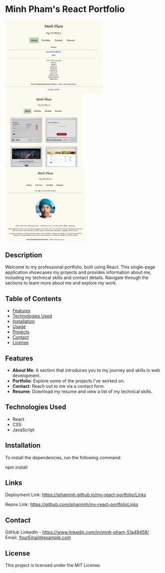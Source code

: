 # Minh Pham's React Portfolio

<img src="https://github.com/iphaminh/my-react-portfolio/raw/main/src/assets/img/Screenshot1.png" width="314" />
<img src="https://github.com/iphaminh/my-react-portfolio/raw/main/src/assets/img/Screenshot2.png" width="249" />
<img src="https://github.com/iphaminh/my-react-portfolio/raw/main/src/assets/img/Screenshot3.png" width="259" />


## Description

Welcome to my professional portfolio, built using React. This single-page application showcases my projects and provides information about me, including my technical skills and contact details. Navigate through the sections to learn more about me and explore my work.

## Table of Contents

- [Features](#features)
- [Technologies Used](#technologies-used)
- [Installation](#installation)
- [Usage](#usage)
- [Projects](#projects)
- [Contact](#contact)
- [License](#license)

## Features

- **About Me**: A section that introduces you to my journey and skills in web development.
- **Portfolio**: Explore some of the projects I've worked on.
- **Contact**: Reach out to me via a contact form.
- **Resume**: Download my resume and view a list of my technical skills.

## Technologies Used

- React
- CSS
- JavaScript

## Installation

To install the dependencies, run the following command:

npm install

## Links

Deployment Link: https://iphaminh.github.io/my-react-portfolio/Links 

Repos Link: https://github.com/iphaminh/my-react-portfolioLinks

## Contact

GitHub
LinkedIn - https://www.linkedin.com/in/minh-pham-51a49458/
Email: YourEmail@example.com 

## License

This project is licensed under the MIT License.